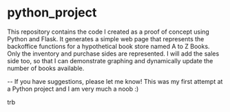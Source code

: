 # python_project
This repository contains the code I created as a proof of concept using Python and Flask. It generates a simple web page that represents the backoffice functions for a hypothetical book store named A to Z Books. Only the inventory and purchase sides are represented. I will add the sales side too, so that I can demonstrate graphing and dynamically update the number of books available.

-- If you have suggestions, please let me know! This was my first attempt at a Python project and I am very much a noob :)

trb
